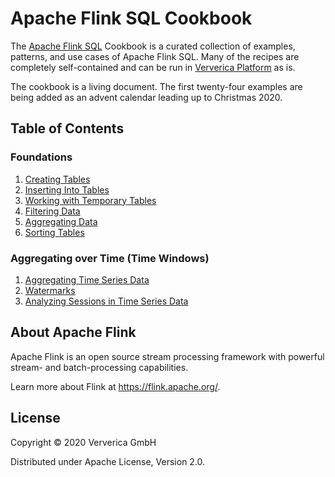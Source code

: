 # Apache Flink SQL Cookbook

 The [Apache Flink SQL](https://docs.ververica.com/user_guide/sql_development/index.html) Cookbook is a curated collection of examples, patterns, and use cases of Apache Flink SQL. 
 Many of the recipes are completely self-contained and can be run in [Ververica Platform](https://docs.ververica.com/index.html) as is.

The cookbook is a living document. 
The first twenty-four examples are being added as an advent calendar leading up to Christmas 2020.  

## Table of Contents

### Foundations

1. [Creating Tables](recipes/01/01_create_table.md)
2. [Inserting Into Tables](recipes/04/04_insert_into.md)
3. [Working with Temporary Tables](recipes/05/05_temporary_table.md)
4. [Filtering Data](recipes/02/02_where.md)
5. [Aggregating Data](recipes/03/03_group_by.md)
6. [Sorting Tables](recipes/08/08_order_by.md)

### Aggregating over Time (Time Windows) 
1. [Aggregating Time Series Data](recipes/06/06_group_by_window.md)
2. [Watermarks](recipes/07/07_watermarks.md)
3. [Analyzing Sessions in Time Series Data](recipes/09/09_group_by_session_window.md)

## About Apache Flink

Apache Flink is an open source stream processing framework with powerful stream- and batch-processing capabilities.

Learn more about Flink at https://flink.apache.org/.

## License 

Copyright © 2020 Ververica GmbH

Distributed under Apache License, Version 2.0.
